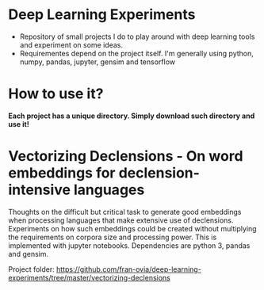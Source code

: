 # Deep Learning Experiments

* Repository of small projects I do to play around with deep learning tools and experiment on some ideas.
* Requirementes depend on the project itself. I'm generally using python, numpy, pandas, jupyter, gensim and tensorflow

# How to use it?

**Each project has a unique directory. Simply download such directory and use it!**

# Vectorizing Declensions - On word embeddings for declension-intensive languages

Thoughts on the difficult but critical task to generate good embeddings when processing languages that make extensive use of declensions. Experiments on how such embeddings could be created without multiplying the requirements on corpora size and processing power.
This is implemented with jupyter notebooks. Dependencies are python 3, pandas and gensim.

Project folder: https://github.com/fran-ovia/deep-learning-experiments/tree/master/vectorizing-declensions
